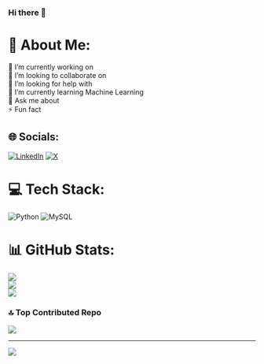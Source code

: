 ### Hi there 👋
# 💫 About Me:
🔭 I’m currently working on<br>👯 I’m looking to collaborate on<br>🤝 I’m looking for help with<br>🌱 I’m currently learning Machine Learning<br>💬 Ask me about<br>⚡ Fun fact


## 🌐 Socials:
[![LinkedIn](https://img.shields.io/badge/LinkedIn-%230077B5.svg?logo=linkedin&logoColor=white)](https://www.linkedin.com/in/pankaj-tiwari-86974221a/) [![X](https://img.shields.io/badge/X-black.svg?logo=X&logoColor=white)](https://x.com/P4nk4jT1w4r1) 

# 💻 Tech Stack:
![Python](https://img.shields.io/badge/python-3670A0?style=for-the-badge&logo=python&logoColor=ffdd54) ![MySQL](https://img.shields.io/badge/mysql-%2300000f.svg?style=for-the-badge&logo=mysql&logoColor=white)
# 📊 GitHub Stats:
![](https://github-readme-stats.vercel.app/api?username=Pankaj-2003&theme=react&hide_border=false&include_all_commits=false&count_private=false)<br/>
![](https://github-readme-streak-stats.herokuapp.com/?user=Pankaj-2003&theme=react&hide_border=false)<br/>
![](https://github-readme-stats.vercel.app/api/top-langs/?username=Pankaj-2003&theme=react&hide_border=false&include_all_commits=false&count_private=false&layout=compact)

### 🔝 Top Contributed Repo
![](https://github-contributor-stats.vercel.app/api?username=Pankaj-2003&limit=5&theme=dark&combine_all_yearly_contributions=true)

---
[![](https://visitcount.itsvg.in/api?id=Pankaj-2003&icon=0&color=0)](https://visitcount.itsvg.in)

<!-- Proudly created with GPRM ( https://gprm.itsvg.in ) -->
